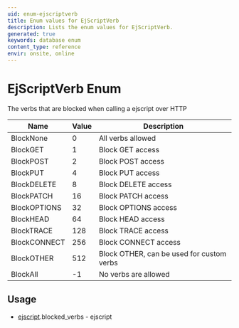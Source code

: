 ```yaml
---
uid: enum-ejscriptverb
title: Enum values for EjScriptVerb
description: Lists the enum values for EjScriptVerb.
generated: true
keywords: database enum
content_type: reference
envir: onsite, online
---
```


# EjScriptVerb Enum

The verbs that are blocked when calling a ejscript over HTTP

| Name | Value | Description |
|------|-------|-------------|
|BlockNone|0|All verbs allowed|
|BlockGET|1|Block GET access|
|BlockPOST|2|Block POST access|
|BlockPUT|4|Block PUT access|
|BlockDELETE|8|Block DELETE access|
|BlockPATCH|16|Block PATCH access|
|BlockOPTIONS|32|Block OPTIONS access|
|BlockHEAD|64|Block HEAD access|
|BlockTRACE|128|Block TRACE access|
|BlockCONNECT|256|Block CONNECT access|
|BlockOTHER|512|Block OTHER, can be used for custom verbs|
|BlockAll|-1|No verbs are allowed|

## Usage

* [ejscript](../ejscript.md).blocked_verbs - ejscript
